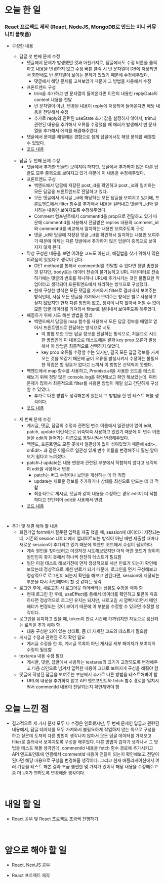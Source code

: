 # 오늘 한 일

### React 프로젝트 제작 (React, NodeJS, MongoDB로 만드는 미니 커뮤니티 플랫폼)

- 구성한 내용

  - 답글 첫 번째 문제 수정
    - 댓글에서 문제가 발생했던 것과 마찬가지로, 답글에서도 수정 버튼을 클릭하고 내용을 변경하지 않고 수정 버튼 클릭 시 빈 문자열이 DB에 저장되면서 화면에도 빈 문자열이 보이는 문제가 있었기 때문에 수정해주었다.
      - 댓글에서 해당 문제를 고쳐보았기 때문에 그 방법을 사용해서 수정
    - 프론트엔드 구성
      - trim을 추가하고 빈 문자열이 들어온다면 이전의 내용인 replyData의 content 내용을 전달
      - 빈 문자열이 아닌, 변경된 내용이 reply에 저장되어 들어온다면 해당 내용을 전달해서 수정
      - 추가로 reply와 관련된 useState 초기 값을 설정하지 않아서, trim과 관련된 내용을 추가해서 오류를 수정했을 때 에러가 발생해서 빈 문자열을 추가해서 에러를 해결해주었다.
    - 댓글에서 문제를 해결해본 경험으로 쉽게 답글에서도 해당 문제를 해결할 수 있었다.
    - [코드 내용](https://github.com/jeongsangtae/mini-community-platform/commit/c92465c9f8a779e301c7382c400477cf247c2716)

  <br />

  - 답글 두 번째 문제 수정
    - 댓글에서 추가한 답글만 보여져야 하지만, 댓글에서 추가하지 않은 다른 답글도 모두 중복으로 보여지고 있기 때문에 이 내용을 수정해주었다.
    - 프론트엔드 구성
      - 백엔드에서 답글에 저장된 post_id를 확인하고 post.\_id와 일치하는 모든 답글을 프론트엔드로 전달하고 있다.
      - 모든 댓글에서 게시글 \_id에 해당하는 모든 답글을 보여지고 있기에, 프론트엔드에서 filter 함수를 추가해서 내용을 걸러내고 댓글의 \_id와 일치하는 내용만 보여지도록 수정해주었다.
      - Comment 컴포넌트에서 commentId를 prop으로 전달하고 있기 때문에 commentId를 사용해서 전달받은 replies 내용의 comment_id와 commentId를 비교해서 일치하는 내용만 보여주도록 구성
      - 댓글 \_id와 답글에 저장된 댓글 \_id를 확인해서 일치하는 내용만 보여주기 때문에 이제는 다른 댓글에서 추가하지 않은 답글이 중복으로 보여지지 않게 된다.
    - 막상 구성한 내용을 보면 어려운 코드도 아닌데, 해결법을 찾기 위해서 많은 어려움이 있었다고 생각이 된다.
      - GET method를 통해서 commentId를 전달할 수 있다면 정말 좋았을 것 같지만, body로는 데이터 전송이 불가능하고 URL 파라미터로 전송하기에는 댓글의 번호를 하나하나 URL에 추가시키는 것은 불필요한 작업이라고 생각되어 프론트엔드에서 처리하는 방식으로 구성했다.
      - 현재 구성한 방식은 모든 댓글을 가져와서 filter로 걸러내서 보여주는 방식인데, 사실 모든 댓글을 가져와서 보여주는 방식은 별로 사용하고 싶지 않았지만 현재 다른 방법이 없고, 생각이 나지 않아서 어쩔 수 없이 모든 답글 데이터를 가져와서 filter로 걸러내서 보여주도록 해주었다.
    - 해결하기 위해 시도 해본 방법을 정리
      - 백엔드에서 답글을 map 함수를 사용해서 모든 답글 정보를 배열로 얻어서 프론트엔드로 전달하는 방식으로 시도
        - 이 방법 또한 모든 답글 정보를 전달하는 방식으로, 처음으로 시도한 방법인데 이 내용으로 테스트해본 결과 key prop 오류가 발생해서 이 방법은 최종적으로 선택하지 않았다.
        - key prop 오류를 수정할 수는 있지만, 결국 모든 답글 정보를 가져오는 것을 똑같기 때문에 굳이 오류를 발생시켜서 수정하는 불필요한 작업은 할 필요가 없다고 느껴서 이 방법은 선택되지 못했다.
    - 백엔드에서 map 함수를 사용하고, Promise.all을 사용한 코드를 테스트 해보기 위해 정말 많은 console.log를 확인해보고 확인 해보았는데, 여러 문제가 많아서 최종적으로 filter를 사용한 방법이 제일 쉽고 간단하게 구성할 수 있었다.
      - 추가로 다른 방법도 생각해본게 있는데 그 방법을 한 번 테스트 해볼 생각이다.
    - [코드 내용](https://github.com/jeongsangtae/mini-community-platform/commit/b69534fe4ed01ab3598a77710ee510e74f279cb1)

  <br />

  - 세 번째 문제 수정
    - 게시글, 댓글, 답글의 수정과 관련된 변수 이름에서 일관성이 없이 edit, patch, update 이런식으로 뒤죽박죽 사용하고 있었기 때문에 이 변수 이름들을 edit이 들어가는 이름으로 통일시켜서 변경해주었다.
    - 백엔드, 프론트엔드 모든 곳에서 일관성이 없이 섞여있었기 때문에 edit~, onEdit~ 과 같은 이름으로 일관성 있게 변수 이름을 변경해주니 훨씬 알아보기 쉽다고 느껴졌다.
    - patch나 update는 내용 변경과 관련된 부분에서 적합하지 않다고 생각되어 edit을 사용해서 변경
      - patch는 버그 수정이나 보안을 개선하는 데 더 적합
      - update는 새로운 정보를 추가하거나 상태를 최신으로 만드는 데 더 적합
      - 최종적으로 게시글, 댓글과 같이 내용을 수정하는 경우 edit이 더 적합하다고 판단되어 edit을 사용해서 변경
    - [코드 내용](https://github.com/jeongsangtae/mini-community-platform/commit/da896f01f0263499e5ec3943133ae36ad32c391c)

<br />

- 추가 및 해결 해야 할 내용
  - 회원가입 form에서 잘못된 입력을 제출 했을 때, session에 데이터가 저장되는데, 기존의 session 데이터에서 업데이트되는 방식이 아닌 매번 제출할 때마다 새로운 session이 추가되고 있기 때문에 백엔드 코드에서 수정이 필요하다.
    - 계속 원인을 찾아보려고 이것저것 시도해보았지만 아직 어떤 코드가 정확히 원인인지 찾지 못해서 하나씩 천천히 테스트가 필요함
    - 일단 이걸 테스트 해보기전에 먼저 정상적으로 세션 만료가 되는지 확인해보았는데 정상적으로 세션 만료가 되기 때문에, 로그인을 먼저 구성해보고 정상적으로 로그인이 되는지 확인을 해보고 안된다면, session에 저장되는 부분을 다시 확인해봐야 할 것 같다는 생각
  - 로그인 후에, 새로고침 시 로그아웃 되어버리는 상황도 수정을 해야 함
    - 현재 로그인 한 후에, useEffect를 통해서 데이터를 확인하고 토큰이 유효하다면 정상적으로 로그인 유지는 되지만, 새로고침 시 깜빡거리면서 메인헤더가 변경되는 것이 보이기 때문에 이 부분을 수정할 수 있으면 수정할 생각이다.
  - 로그인을 유지하고 있을 때, token이 만료 시간에 가까워지면 자동으로 갱신되는 로직을 추가 해야 함
    - 대충 구성만 되어 있는 상태로, 좀 더 자세한 코드와 테스트가 필요함
  - 게시글 수정과 관련된 로직 확인 필요
    - 게시글 수정을 한 후, 게시글 목록이 아닌 게시글 세부 페이지가 보여지게 수정이 필요함
  - textarea 내용 수정 필요
    - 게시글, 댓글, 답글에서 사용하는 textarea의 크기가 고정되도록 변경해주고 다음 라인으로 넘겨서 입력한 내용이 그대로 보여지게 구성을 해줘야 함
  - 댓글에 작성된 답글을 보여주는 부분에서 추가로 다른 방법을 테스트해봐야 함
    - URL에 내용을 추가하지 않고 API 엔드포인트와 fetch 함수 경로를 일치시켜서 commentId 내용이 전달되는지 확인해봐야 함

# 오늘 느낀 점

- 결과적으로 세 가지 문제 모두 다 수정은 완료했지만, 두 번째 문제인 답글과 관련된 내용에서, 답글 데이터를 모두 가져와서 불필요하게 작업하지 않는 쪽으로 구성을 하고 싶은데 도저히 다른 방법이 생각나지 않아서 모든 답글 데이터를 가져오고 filter로 걸러내서 보여지도록 구성을 해주었다. 다른 방법이 갑자기 생각나서 그 방법을 테스트 해볼 생각인데, commentId 내용을 fetch 함수 경로에 추가시키고 API 엔드포인트에 연결해서 commentId 내용이 전달이 되는지 확인해보고 전달이 된다면 해당 내용으로 구성을 변경해줄 생각이다. 그리고 현재 애플리케이션에서 여러 기능을 테스트 해본 결과 조금 불편한 몇 가지가 있어서 해당 내용을 수정해주고 좀 더 UX가 편하도록 변경해줄 생각이다.

<br />

# 내일 할 일

- React 공부 및 React 프로젝트 조금씩 진행하기

<br />

# 앞으로 해야 할 일

- React, NextJS 공부

- React 프로젝트 제작
